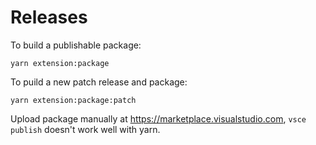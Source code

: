 # Releases

To build a publishable package:

```shell
yarn extension:package
```

To puild a new patch release and package:

```shell
yarn extension:package:patch
```

Upload package manually at <https://marketplace.visualstudio.com>, `vsce publish` doesn't work well with yarn.
